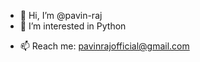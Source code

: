 - 👋 Hi, I’m @pavin-raj
- 👀 I’m interested in Python
<!-- - 🌱 I’m currently learning Angular -->
- 📫 Reach me: pavinrajofficial@gmail.com
<!-- - 💞️ I’m looking to collaborate on ... -->


<!---
pavin-raj/pavin-raj is a ✨ special ✨ repository because its `README.md` (this file) appears on your GitHub profile.
You can click the Preview link to take a look at your changes.
--->
